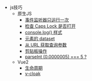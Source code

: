 * js技巧
   * 原生JS
       * [事件监听器只运行一次](skills/Native_JS/event_once)
       * [检查 Caps Lock 是否打开](skills/Native_JS/caps_lock)
       * [console.log() 样式](skills/Native_JS/log_css)
       * [元素的 dataset](skills/Native_JS/dataset)
       * [从 URL 获取查询参数](skills/Native_JS/url_params)
       * [剪贴板操作](skills/Native_JS/navigator_clipboard)
       * [parseInt (0.0000005) === 5 ?](skills/Native_JS/parseint_number)
   * Vue2
       * [生命周期](skills/Vue/life_cycle)
       * [v-cloak](skills/Vue/v_cloak)

